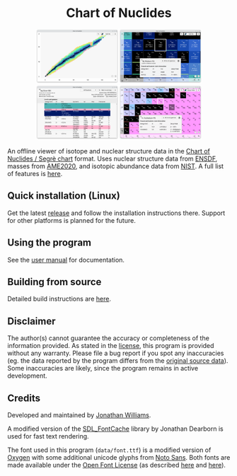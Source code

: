 <h1 align="center">Chart of Nuclides</h1>

<div align = center><img src="https://github.com/e-j-w/ChartOfNuclides-flatpak/blob/master/assets/con_screenshot.png?raw=true" width="188" height="124" alt="main interface"><img src="https://github.com/e-j-w/ChartOfNuclides-flatpak/blob/master/assets/con_screenshot2.png?raw=true" width="188" height="124" alt="zoomed in interface"><img src="https://github.com/e-j-w/ChartOfNuclides-flatpak/blob/master/assets/con_screenshot3.png?raw=true" width="188" height="124" alt="level list view"><img src="https://github.com/e-j-w/ChartOfNuclides-flatpak/blob/master/assets/con_screenshot5.png?raw=true" width="188" height="124" alt="alternate color scheme view"></div>

An offline viewer of isotope and nuclear structure data in the [Chart of Nuclides / Segrè chart](https://en.wikipedia.org/wiki/Table_of_nuclides) format. Uses nuclear structure data from [ENSDF](https://www.nndc.bnl.gov/ensdf/about.jsp), masses from [AME2020](https://amdc.impcas.ac.cn/web/masseval.html), and isotopic abundance data from [NIST](https://www.nist.gov/pml/atomic-weights-and-isotopic-compositions-relative-atomic-masses). A full list of features is [here](doc/FEATURES.md).

## Quick installation (Linux)

Get the latest [release](https://github.com/e-j-w/ChartOfNuclides/releases) and follow the installation instructions there. Support for other platforms is planned for the future.

## Using the program

See the [user manual](doc/MANUAL.md) for documentation.

## Building from source

Detailed build instructions are [here](doc/BUILDING.md).

## Disclaimer

The author(s) cannot guarantee the accuracy or completeness of the information provided.  As stated in the [license](COPYING.md), this program is provided without any warranty.  Please file a bug report if you spot any inaccuracies (eg. the data reported by the program differs from the [original source data](doc/BUILDING.md#acquire-data-files)).  Some inaccuracies are likely, since the program remains in active development.

## Credits

Developed and maintained by [Jonathan Williams](https://e-j-w.github.io/).

A modified version of the [SDL_FontCache](https://github.com/grimfang4/SDL_FontCache) library by Jonathan Dearborn is used for fast text rendering.

The font used in this program (`data/font.ttf`) is a modified version of [Oxygen](https://github.com/KDE/oxygen-fonts) with some additional unicode glyphs from [Noto Sans](https://fonts.google.com/noto/specimen/Noto+Sans).  Both fonts are made available under the [Open Font License](https://openfontlicense.org/) (as described [here](https://fonts.google.com/specimen/Oxygen/about) and [here](https://fonts.google.com/noto/specimen/Noto+Sans/about)).